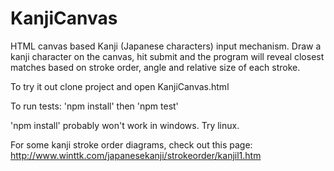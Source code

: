 # KanjiCanvas

HTML canvas based Kanji (Japanese characters) input mechanism.  Draw a kanji character on the canvas, hit submit and the program will reveal closest matches based on stroke order, angle and relative size of each stroke.

To try it out clone project and open KanjiCanvas.html

To run tests: 'npm install' then 'npm test'

'npm install' probably won't work in windows.  Try linux.

For some kanji stroke order diagrams, check out this page:
http://www.winttk.com/japanesekanji/strokeorder/kanjil1.htm

